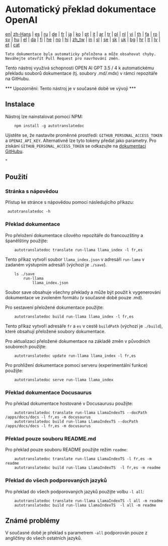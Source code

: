 
# Automatický překlad dokumentace OpenAI

[en](../README.md)| [zh-Hans](/i18n/README_zh-Hans.md) | [es](/i18n/README_es.md) | [ru](/i18n/README_ru.md) | [de](/i18n/README_de.md) | [fr](/i18n/README_fr.md) | [ja](/i18n/README_ja.md) | [ko](/i18n/README_ko.md) | [pt](/i18n/README_pt.md) | [it](/i18n/README_it.md) | [ar](/i18n/README_ar.md) | [tr](/i18n/README_tr.md) | [pl](/i18n/README_pl.md) | [nl](/i18n/README_nl.md) | [vi](/i18n/README_vi.md) | [th](/i18n/README_th.md) | [fa](/i18n/README_fa.md) | [ro](/i18n/README_ro.md) | [sv](/i18n/README_sv.md) | [hu](/i18n/README_hu.md) | [el](/i18n/README_el.md) | [da](/i18n/README_da.md) | [fi](/i18n/README_fi.md) | [he](/i18n/README_he.md) | [no](/i18n/README_no.md) | [hi](/i18n/README_hi.md) | [zh_tw](/i18n/README_zh_tw.md) | [in](/i18n/README_in.md) | [sl](/i18n/README_sl.md) | [se](/i18n/README_se.md) | [sk](/i18n/README_sk.md) | [uk](/i18n/README_uk.md) | [bg](/i18n/README_bg.md) | [hr](/i18n/README_hr.md) | [lt](/i18n/README_lt.md) | [lv](/i18n/README_lv.md) | [et](/i18n/README_et.md) | [cat](/i18n/README_cat.md) 

```Tato dokumentace byla automaticky přeložena a může obsahovat chyby. Neváhejte otevřít Pull Request pro navrhování změn.```


Tento nástroj využívá schopnosti OPEN AI GPT 3.5 / 4 k automatickému překladu souborů dokumentace (tj. soubory .md/.mdx) v rámci repozitáře na GitHubu.

*** Upozornění: Tento nástroj je v současné době ve vývoji ***


## Instalace

Nástroj lze nainstalovat pomocí NPM:


```
    npm install -g autotranslatedoc
```

Ujistěte se, že nastavíte proměnné prostředí: `GITHUB_PERSONAL_ACCESS_TOKEN` a `OPENAI_API_KEY`. Alternativně lze tyto tokeny předat jako parametry. Pro získání `GITHUB_PERSONAL_ACCESS_TOKEN` se odkazujte na [dokumentaci GitHubu](https://docs.github.com/en/github/authenticating-to-github/creating-a-personal-access-token).


"
## Použití


### Stránka s nápovědou
Přístup ke stránce s nápovědou pomocí následujícího příkazu:
```
 autotranslatedoc -h
```
### Překlad dokumentace

Pro přeložení dokumentace cílového repozitáře do francouzštiny a španělštiny použijte:
```
    autotranslatedoc translate run-llama llama_index -l fr,es
```


Tento příkaz vytvoří soubor `llama_index.json` v adresáři `run-lama` v zadaném výstupním adresáři (výchozí je `./save`).
```
    ls ./save
        run-llama
            llama_index.json 
```
Soubor save obsahuje všechny překlady a může být použit k vygenerování dokumentace ve zvoleném formátu (v současné době pouze .md).

Pro sestavení přeložené dokumentace použijte:

```
    autotranslatedoc build run-llama llama_index -l fr,es
```


Tento příkaz vytvoří adresáře `fr` a `es` v cestě `buildPath` (výchozí je `./build`), které obsahují přeložené soubory dokumentace.

Pro aktualizaci přeložené dokumentace na základě změn v původních souborech použijte:

```
    autotranslatedoc update run-llama llama_index -l fr,es
```


Pro prohlížení dokumentace pomocí serveru (experimentální funkce) použijte:
```
    autotranslatedoc serve run-llama llama_index
```
### Překlad dokumentace Docusaurus

Pro překlad dokumentace hostované v Docusaurusu použijte:

```
    autotranslatedoc translate run-llama LlamaIndexTS --docPath /apps/docs/docs -l fr,es -m docusaurus
    autotranslatedoc build run-llama LlamaIndexTS --docPath /apps/docs/docs -l fr,es -m docusaurus
```
### Překlad pouze souboru README.md

Pro překlad pouze souboru README použijte režim `readme`:

```
    autotranslatedoc translate run-llama LlamaIndexTS -l fr,es -m readme
    autotranslatedoc build run-llama LlamaIndexTS  -l fr,es -m readme
```
### Překlad do všech podporovaných jazyků

Pro překlad do všech podporovaných jazyků použijte volbu `-l all`:

```
    autotranslatedoc translate run-llama LlamaIndexTS -l all -m readme
    autotranslatedoc build run-llama LlamaIndexTS  -l all -m readme
```
## Známé problémy

V současné době je překlad s parametrem `-all` podporován pouze z angličtiny do všech ostatních jazyků.
